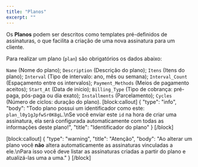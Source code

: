 ```yaml
---
title: "Planos"
excerpt: ""
---
```

Os **Planos** podem ser descritos como templates pré-definidos de assinaturas, o que facilita a criação de uma nova assinatura para um cliente. 

Para realizar um plano (`plan`) são obrigatórios os dados abaixo: 

`Name` (Nome do plano);
`Description` (Descrição do plano);
`Itens` (Itens do plano);
`Interval` (Tipo de intervalo: ano, mês ou semana);
`Interval_Count` (Espaçamento entre os intervalos);
`Payment_Methods` (Meios de pagamento aceitos);
`Start_At` (Data de início);
`Billing_Type` (Tipo de cobrança: pré-paga, pós-paga ou dia exato);
`Installments` (Parcelamento);
`Cycles` (Número de ciclos: duração do plano).
[block:callout]
{
  "type": "info",
  "body": "Todo plano possui um identificador como este: `plan_l0y1gJpfwSr0K8gL`.\nSe você enviar este `id` na hora de criar uma assinatura, ela será configurada automaticamente com todas as informações deste plano!",
  "title": "Identificador do plano"
}
[/block]

[block:callout]
{
  "type": "warning",
  "title": "Atenção",
  "body": "Ao alterar um plano você **não** altera automaticamente as assinaturas vinculadas a ele.\nPara isso você deve listar as assinaturas criadas a partir do plano e atualizá-las uma a uma."
}
[/block]